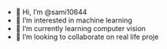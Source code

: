 - 👋 Hi, I’m @sami10644
- 👀 I’m interested in machine learning 
- 🌱 I’m currently learning computer vision
- 💞️ I’m looking to collaborate on real life proje

<!---
sami10644/sami10644 is a ✨ special ✨ repository because its `README.md` (this file) appears on your GitHub profile.
You can click the Preview link to take a look at your changes.
--->
